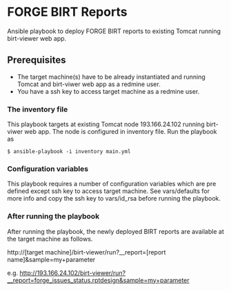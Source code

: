 FORGE BIRT Reports
==================

Ansible playbook to deploy FORGE BIRT reports to existing Tomcat running birt-viewer web app.

Prerequisites
-------------

- The target machine(s) have to be already instantiated and running Tomcat and birt-viwer web app as a redmine user.
- You have a ssh key to access target machine as a redmine user.

### The inventory file

This playbook targets at existing Tomcat node 193.166.24.102 running birt-viwer web app. The node is configured in inventory file. Run the playbook as

    $ ansible-playbook -i inventory main.yml 

### Configuration variables

This playbook requires a number of configuration variables which are pre defined except ssh key to access target machine. See vars/defaults for more info and copy the ssh key to vars/id_rsa before running the playbook.

### After running the playbook

After running the playbook, the newly deployed BIRT reports are available at the target machine as follows.

   http://[target machine]/birt-viewer/run?__report=[report name]&sample=my+parameter   

   e.g.
   http://193.166.24.102/birt-viewer/run?__report=forge_issues_status.rptdesign&sample=my+parameter
